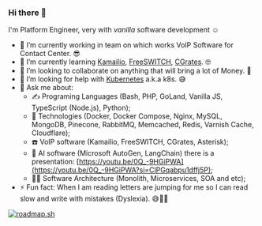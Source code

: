 ### Hi there 👋

I'm Platform Engineer, very with _vanilla_ software development ☺️

- 🔭 I’m currently working in team on which works VoIP Software for Contact Center. 😎
- 🌱 I’m currently learning [Kamailio](https://github.com/kamailio/kamailio), [FreeSWITCH](https://github.com/signalwire/freeswitch), [CGrates](https://github.com/cgrates/cgrates). 🤓
- 👯 I’m looking to collaborate on anything that will bring a lot of Money. 🤑
- 🤔 I’m looking for help with [Kubernetes](https://kubernetes.io/) a.k.a  k8s. 😅
- 💬 Ask me about:
  * ✍️ Programing Languages (Bash, PHP, GoLand, Vanilla JS, TypeScript (Node.js), Python);
  * 🦾 Technologies (Docker, Docker Compose, Nginx, MySQL, MongoDB, Pinecone, RabbitMQ, Memcached, Redis, Varnish Cache, Cloudflare);
  * ☎️ VoIP software (Kamailio, FreeSWITCH, CGrates, Asterisk);
  * 🤖 AI software (Microsoft AutoGen, LangChain) there is a presentation: [https://youtu.be/0Q_-9HGiPWA](https://youtu.be/0Q_-9HGiPWA?si=ClPGqabpu1dffj5P);
  * 👨‍🎨 Software Architecture (Monolith, Microservices, SOA and etc);
- ⚡ Fun fact: When I am reading letters are jumping for me so I can read slow and write with mistakes (Dyslexia). 😅🙈🤭

[![roadmap.sh](https://api.roadmap.sh/v1-badge/wide/657b81265145316d25058b9a?variant=dark)](https://roadmap.sh)
